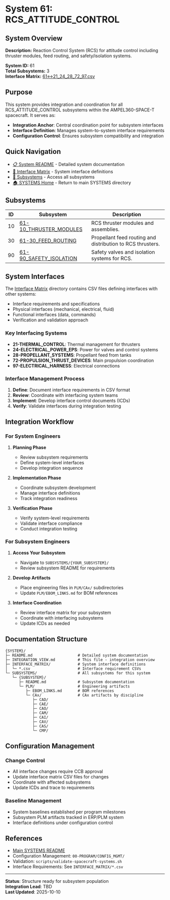 # System 61: RCS_ATTITUDE_CONTROL

## System Overview

**Description:** Reaction Control System (RCS) for attitude control including thruster modules, feed routing, and safety/isolation systems.

**System ID:** 61  
**Total Subsystems:** 3  
**Interface Matrix:** [61↔21_24_28_72_97.csv](./INTERFACE_MATRIX/61↔21_24_28_72_97.csv)

## Purpose

This system provides integration and coordination for all RCS_ATTITUDE_CONTROL subsystems within the AMPEL360-SPACE-T spacecraft. It serves as:

- **Integration Anchor**: Central coordination point for subsystem interfaces
- **Interface Definition**: Manages system-to-system interface requirements
- **Configuration Control**: Ensures subsystem compatibility and integration

## Quick Navigation

- [📋 System README](./README.md) - Detailed system documentation
- [🔗 Interface Matrix](./INTERFACE_MATRIX/) - System interface definitions
- [📂 Subsystems](./SUBSYSTEMS/) - Access all subsystems
- [🏠 SYSTEMS Home](../README.md) - Return to main SYSTEMS directory

## Subsystems

| ID | Subsystem | Description |
|----|-----------|-------------|
| 10 | [61-10_THRUSTER_MODULES](./SUBSYSTEMS/61-10_THRUSTER_MODULES/) | RCS thruster modules and assemblies. |
| 30 | [61-30_FEED_ROUTING](./SUBSYSTEMS/61-30_FEED_ROUTING/) | Propellant feed routing and distribution to RCS thrusters. |
| 90 | [61-90_SAFETY_ISOLATION](./SUBSYSTEMS/61-90_SAFETY_ISOLATION/) | Safety valves and isolation systems for RCS. |

## System Interfaces

The [Interface Matrix](./INTERFACE_MATRIX/) directory contains CSV files defining interfaces with other systems:

- Interface requirements and specifications
- Physical interfaces (mechanical, electrical, fluid)
- Functional interfaces (data, commands)
- Verification and validation approach

### Key Interfacing Systems

- **21-THERMAL_CONTROL**: Thermal management for thrusters
- **24-ELECTRICAL_POWER_EPS**: Power for valves and control systems
- **28-PROPELLANT_SYSTEMS**: Propellant feed from tanks
- **72-PROPULSION_THRUST_DEVICES**: Main propulsion coordination
- **97-ELECTRICAL_HARNESS**: Electrical connections

### Interface Management Process

1. **Define**: Document interface requirements in CSV format
2. **Review**: Coordinate with interfacing system teams
3. **Implement**: Develop interface control documents (ICDs)
4. **Verify**: Validate interfaces during integration testing

## Integration Workflow

### For System Engineers

1. **Planning Phase**
   - Review subsystem requirements
   - Define system-level interfaces
   - Develop integration sequence

2. **Implementation Phase**
   - Coordinate subsystem development
   - Manage interface definitions
   - Track integration readiness

3. **Verification Phase**
   - Verify system-level requirements
   - Validate interface compliance
   - Conduct integration testing

### For Subsystem Engineers

1. **Access Your Subsystem**
   - Navigate to `SUBSYSTEMS/{YOUR_SUBSYSTEM}/`
   - Review subsystem README for requirements

2. **Develop Artifacts**
   - Place engineering files in `PLM/CAx/` subdirectories
   - Update `PLM/EBOM_LINKS.md` for BOM references

3. **Interface Coordination**
   - Review interface matrix for your subsystem
   - Coordinate with interfacing subsystems
   - Update ICDs as needed

## Documentation Structure

```
{SYSTEM}/
├─ README.md                    # Detailed system documentation
├─ INTEGRATION_VIEW.md          # This file - integration overview
├─ INTERFACE_MATRIX/            # System interface definitions
│  └─ *.csv                     # Interface requirement CSVs
└─ SUBSYSTEMS/                  # All subsystems for this system
   └─ {SUBSYSTEM}/
      ├─ README.md              # Subsystem documentation
      └─ PLM/                   # Engineering artifacts
         ├─ EBOM_LINKS.md       # BOM references
         └─ CAx/                # CAx artifacts by discipline
            ├─ CAD/
            ├─ CAE/
            ├─ CAO/
            ├─ CAM/
            ├─ CAI/
            ├─ CAV/
            ├─ CAS/
            └─ CMP/
```

## Configuration Management

### Change Control

- All interface changes require CCB approval
- Update interface matrix CSV files for changes
- Coordinate with affected subsystems
- Update ICDs and trace to requirements

### Baseline Management

- System baselines established per program milestones
- Subsystem PLM artifacts tracked in ERP/PLM system
- Interface definitions under configuration control

## References

- [Main SYSTEMS README](../README.md)
- Configuration Management: `00-PROGRAM/CONFIG_MGMT/`
- Validation: `scripts/validate-spacecraft-systems.sh`
- Interface Requirements: See `INTERFACE_MATRIX/*.csv`

---

**Status**: Structure ready for subsystem population  
**Integration Lead**: TBD  
**Last Updated**: 2025-10-10
